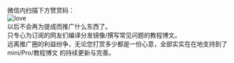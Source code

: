 微信内扫描下方赞赏码：      
![love](https://user-images.githubusercontent.com/73426989/164273315-4140401d-a86e-4bda-b4b3-6ddfd92de71c.jpg)             
以后不会再为提成而推广什么东西了。            
只专心为订阅的网友们编译分发镜像/撰写常见问题的教程博文。       
远离推广圈的利益纷争，无论您打赏多少都是一份心意，全部实实在在地支持到了 mini/Pro/教程博文 的持续更新与完善。      
